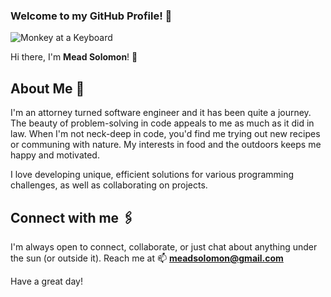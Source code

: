 ### Welcome to my GitHub Profile! 🎉

<img src="https://media4.giphy.com/media/XIqCQx02E1U9W/200.gif](https://media.giphy.com/media/5Zesu5VPNGJlm/giphy.gif](https://media.giphy.com/media/5Zesu5VPNGJlm/giphy.gif" alt = "Monkey at a Keyboard"> 


Hi there, I'm **Mead Solomon**! 👋

## About Me 🚀
I'm an attorney turned software engineer and it has been quite a journey. The beauty of problem-solving in code appeals to me as much as it did in law. When I'm not neck-deep in code, you'd find me trying out new recipes or communing with nature. My interests in food and the outdoors keeps me happy and motivated. 

I love developing unique, efficient solutions for various programming challenges, as well as collaborating on projects. 

## Connect with me 🖇️
I'm always open to connect, collaborate, or just chat about anything under the sun (or outside it). 
Reach me at 📫 **meadsolomon@gmail.com**

Have a great day!
